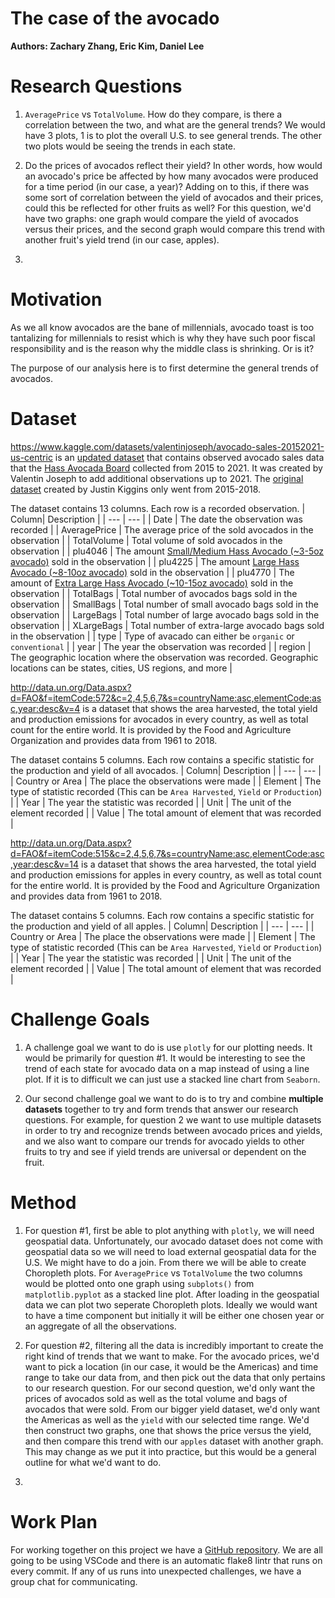 # The case of the avocado
__Authors: Zachary Zhang, Eric Kim, Daniel Lee__

# Research Questions
1.  `AveragePrice` vs `TotalVolume`. How do they compare, is there a correlation between the two, and what are the general trends? We would have 3 plots, 1 is to plot the overall U.S. to see general trends. The other two plots would be seeing the trends in each state. 

2. Do the prices of avocados reflect their yield? In other words, how would an avocado's price be affected by how many avocados were produced for a time period (in our case, a year)? Adding on to this, if there was some sort of correlation between the yield of avocados and their prices, could this be reflected for other fruits as well? For this question, we'd have two graphs: one graph would compare the yield of avocados versus their prices, and the second graph would compare this trend with another fruit's yield trend (in our case, apples).

3. 


# Motivation
As we all know avocados are the bane of millennials, avocado toast is too tantalizing for millennials to resist which is why they have such poor fiscal responsibility and is the reason why the middle class is shrinking. Or is it?

The purpose of our analysis here is to first determine the general trends of avocados. 

# Dataset
https://www.kaggle.com/datasets/valentinjoseph/avocado-sales-20152021-us-centric is an [updated dataset](https://www.kaggle.com/datasets/neuromusic/avocado-prices) that contains observed avocado sales data that the [Hass Avocada Board](https://hassavocadoboard.com/) collected from 2015 to 2021. It was created by Valentin Joseph to add additional observations up to 2021. The [original dataset](https://www.kaggle.com/datasets/neuromusic/avocado-prices) created by Justin Kiggins only went from 2015-2018. 

The dataset contains 13 columns. Each row is a recorded observation. 
| Column| Description |
| ---   | ---         |
| Date | The date the observation was recorded |
| AveragePrice | The average price of the sold avocados in the observation |
| TotalVolume | Total volume of sold avocados in the observation |
| plu4046 | The amount [Small/Medium Hass Avocado (~3-5oz avocado)](https://loveonetoday.com/how-to/identify-hass-avocados/) sold in the observation |
| plu4225 | The amount [Large Hass Avocado (~8-10oz avocado)](https://loveonetoday.com/how-to/identify-hass-avocados/) sold in the observation |
| plu4770 | The amount of [Extra Large Hass Avocado (~10-15oz avocado)](https://loveonetoday.com/how-to/identify-hass-avocados/) sold in the observation |
| TotalBags | Total number of avocados bags sold in the observation |
| SmallBags |  Total number of small avocado bags sold in the observation |
| LargeBags | Total number of large avocado bags sold in the observation  |
| XLargeBags | Total number of extra-large avocado bags sold in the observation  |
| type | Type of avacado can either be `organic` or `conventional` |
| year | The year the observation was recorded |
| region | The geographic location where the observation was recorded. Geographic locations can be states, cities, US regions, and more |

http://data.un.org/Data.aspx?d=FAO&f=itemCode:572&c=2,4,5,6,7&s=countryName:asc,elementCode:asc,year:desc&v=4 is a dataset that shows the area harvested, the total yield and production emissions for avocados in every country, as well as total count for the entire world. It is provided by the Food and Agriculture Organization and provides data from 1961 to 2018. 

The dataset contains 5 columns. Each row contains a specific statistic for the production and yield of all avocados.
| Column| Description |
| ---   | ---         |
| Country or Area | The place the observations were made |
| Element | The type of statistic recorded (This can be `Area Harvested`, `Yield` or `Production`) |
| Year | The year the statistic was recorded |
| Unit | The unit of the element recorded |
| Value | The total amount of element that was recorded |

http://data.un.org/Data.aspx?d=FAO&f=itemCode:515&c=2,4,5,6,7&s=countryName:asc,elementCode:asc,year:desc&v=14 is a dataset that shows the area harvested, the total yield and production emissions for apples in every country, as well as total count for the entire world. It is provided by the Food and Agriculture Organization and provides data from 1961 to 2018.

The dataset contains 5 columns. Each row contains a specific statistic for the production and yield of all apples.
| Column| Description |
| ---   | ---         |
| Country or Area | The place the observations were made |
| Element | The type of statistic recorded (This can be `Area Harvested`, `Yield` or `Production`) |
| Year | The year the statistic was recorded |
| Unit | The unit of the element recorded |
| Value | The total amount of element that was recorded |

# Challenge Goals
1. A challenge goal we want to do is use `plotly` for our plotting needs. It would be primarily for question #1. It would be interesting to see the trend of each state for avocado data on a map instead of using a line plot. If it is to difficult we can just use a stacked line chart from `Seaborn`.

2. Our second challenge goal we want to do is to try and combine **multiple datasets** together to try and form trends that answer our research questions. For example, for question 2 we want to use multiple datasets in order to try and recognize trends between avocado prices and yields, and we also want to compare our trends for avocado yields to other fruits to try and see if yield trends are universal or dependent on the fruit.

# Method
1. For question #1, first be able to plot anything with `plotly`, we will need geospatial data. Unfortunately, our avocado dataset does not come with geospatial data so we will need to load external geospatial data for the U.S. We might have to do a join. From there we will be able to create Choropleth plots. For `AveragePrice` vs `TotalVolume` the two columns would be plotted onto one graph using `subplots()` from `matplotlib.pyplot` as a stacked line plot. After loading in the geospatial data we can plot two seperate Choropleth plots. Ideally we would want to have a time component but initially it will be either one chosen year or an aggregate of all the observations. 

2. For question #2, filtering all the data is incredibly important to create the right kind of trends that we want to make. For the avocado prices, we'd want to pick a location (in our case, it would be the Americas) and time range to take our data from, and then pick out the data that only pertains to our research question. For our second question, we'd only want the prices of avocados sold as well as the total volume and bags of avocados that were sold. From our bigger yield dataset, we'd only want the Americas as well as the `yield` with our selected time range. We'd then construct two graphs, one that shows the price versus the yield, and then compare this trend with our `apples` dataset with another graph. This may change as we put it into practice, but this would be a general outline for what we'd want to do.

3. 

# Work Plan

For working together on this project we have a [GitHub repository](https://github.com/Frey-mond/avocados). We are all going to be using VSCode and there is an
automatic flake8 lintr that runs on every commit. If any of us runs into unexpected challenges, we have a group chat for communicating.